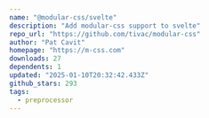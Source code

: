 ```yaml
---
name: "@modular-css/svelte"
description: "Add modular-css support to svelte"
repo_url: "https://github.com/tivac/modular-css"
author: "Pat Cavit"
homepage: "https://m-css.com"
downloads: 27
dependents: 1
updated: "2025-01-10T20:32:42.433Z"
github_stars: 293
tags: 
  - preprocessor
---
```

